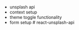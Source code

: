 - unsplash api
- context setup
- theme toggle functionality
- form setup
#   r e a c t - u n s p l a s h - a p i  
 